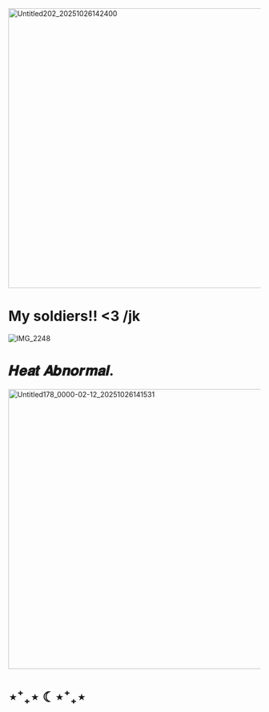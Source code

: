 <img width="689" height="559" alt="Untitled202_20251026142400" src="https://github.com/user-attachments/assets/a16139b8-37bc-4114-a3ae-83b45217d448" />


# My soldiers!! <3 /jk

![IMG_2248](https://github.com/user-attachments/assets/984e5a66-2e6b-4a71-9d9f-d025ecf4c570)


#  𝑯𝒆𝒂𝒕 𝑨𝒃𝒏𝒐𝒓𝒎𝒂𝒍.

<img width="689" height="559" alt="Untitled178_0000-02-12_20251026141531" src="https://github.com/user-attachments/assets/8bf11fef-53c2-41d6-9f31-ba477e75dde7" />

# ⋆⁺₊⋆ ☾⋆⁺₊⋆



